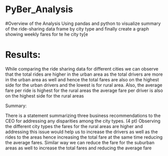 # PyBer_Analysis
#Overview of the Analysis
Using pandas and python to visualize summary of the ride-sharing data frame by city type and finally create a graph showing weekly fares for te
he city ty[e
# Results:
While comparing the ride sharing data for different cities we can observe that the total rides are higher in the urban area as the total drivers are more in the urban area as well and hence the total fares are also on the highest side for the urban drivers and the lowest is for rural area. Also, the average fare per ride is highest for the rural areas the average fare per driver is also on the highest side for the rural areas

Summary:

There is a statement summarizing three business recommendations to the CEO for addressing any disparities among the city types. (4 pt)
Observing the different city types the fares for the rural areas are higher and addressing this issue would help us to increase the drivers as well as the rides to the areas hence increasing the total fare at the same time reducing the average fares. Similar way we can reduce the fare for the suburban areas as well to increase the total fares and reducing the average fare
